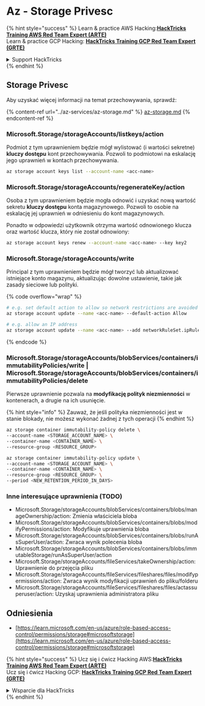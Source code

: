 # Az - Storage Privesc

{% hint style="success" %}
Learn & practice AWS Hacking:<img src="../../../.gitbook/assets/image (1) (1) (1).png" alt="" data-size="line">[**HackTricks Training AWS Red Team Expert (ARTE)**](https://training.hacktricks.xyz/courses/arte)<img src="../../../.gitbook/assets/image (1) (1) (1).png" alt="" data-size="line">\
Learn & practice GCP Hacking: <img src="../../../.gitbook/assets/image (2).png" alt="" data-size="line">[**HackTricks Training GCP Red Team Expert (GRTE)**<img src="../../../.gitbook/assets/image (2).png" alt="" data-size="line">](https://training.hacktricks.xyz/courses/grte)

<details>

<summary>Support HackTricks</summary>

* Check the [**subscription plans**](https://github.com/sponsors/carlospolop)!
* **Join the** 💬 [**Discord group**](https://discord.gg/hRep4RUj7f) or the [**telegram group**](https://t.me/peass) or **follow** us on **Twitter** 🐦 [**@hacktricks\_live**](https://twitter.com/hacktricks_live)**.**
* **Share hacking tricks by submitting PRs to the** [**HackTricks**](https://github.com/carlospolop/hacktricks) and [**HackTricks Cloud**](https://github.com/carlospolop/hacktricks-cloud) github repos.

</details>
{% endhint %}

## Storage Privesc

Aby uzyskać więcej informacji na temat przechowywania, sprawdź:

{% content-ref url="../az-services/az-storage.md" %}
[az-storage.md](../az-services/az-storage.md)
{% endcontent-ref %}

### Microsoft.Storage/storageAccounts/listkeys/action

Podmiot z tym uprawnieniem będzie mógł wylistować (i wartości sekretne) **kluczy dostępu** kont przechowywania. Pozwoli to podmiotowi na eskalację jego uprawnień w kontach przechowywania.
```bash
az storage account keys list --account-name <acc-name>
```
### Microsoft.Storage/storageAccounts/regenerateKey/action

Osoba z tym uprawnieniem będzie mogła odnowić i uzyskać nową wartość sekretu **kluczy dostępu** konta magazynowego. Pozwoli to osobie na eskalację jej uprawnień w odniesieniu do kont magazynowych.

Ponadto w odpowiedzi użytkownik otrzyma wartość odnowionego klucza oraz wartość klucza, który nie został odnowiony:
```bash
az storage account keys renew --account-name <acc-name> --key key2
```
### Microsoft.Storage/storageAccounts/write

Principal z tym uprawnieniem będzie mógł tworzyć lub aktualizować istniejące konto magazynu, aktualizując dowolne ustawienie, takie jak zasady sieciowe lub polityki.

{% code overflow="wrap" %}
```bash
# e.g. set default action to allow so network restrictions are avoided
az storage account update --name <acc-name> --default-action Allow

# e.g. allow an IP address
az storage account update --name <acc-name> --add networkRuleSet.ipRules value=<ip-address>
```
{% endcode %}

### Microsoft.Storage/storageAccounts/blobServices/containers/immutabilityPolicies/write | Microsoft.Storage/storageAccounts/blobServices/containers/immutabilityPolicies/delete

Pierwsze uprawnienie pozwala na **modyfikację polityk niezmienności** w kontenerach, a drugie na ich usunięcie.

{% hint style="info" %}
Zauważ, że jeśli polityka niezmienności jest w stanie blokady, nie możesz wykonać żadnej z tych operacji
{% endhint %}
```bash
az storage container immutability-policy delete \
--account-name <STORAGE_ACCOUNT_NAME> \
--container-name <CONTAINER_NAME> \
--resource-group <RESOURCE_GROUP>

az storage container immutability-policy update \
--account-name <STORAGE_ACCOUNT_NAME> \
--container-name <CONTAINER_NAME> \
--resource-group <RESOURCE_GROUP> \
--period <NEW_RETENTION_PERIOD_IN_DAYS>
```
### Inne interesujące uprawnienia (TODO)

* Microsoft.Storage/storageAccounts/blobServices/containers/blobs/manageOwnership/action: Zmienia właściciela bloba
* Microsoft.Storage/storageAccounts/blobServices/containers/blobs/modifyPermissions/action: Modyfikuje uprawnienia bloba
* Microsoft.Storage/storageAccounts/blobServices/containers/blobs/runAsSuperUser/action: Zwraca wynik polecenia bloba
* Microsoft.Storage/storageAccounts/blobServices/containers/blobs/immutableStorage/runAsSuperUser/action
* Microsoft.Storage/storageAccounts/fileServices/takeOwnership/action: Uprawnienie do przejęcia pliku
* Microsoft.Storage/storageAccounts/fileServices/fileshares/files/modifypermissions/action: Zwraca wynik modyfikacji uprawnień do pliku/folderu
* Microsoft.Storage/storageAccounts/fileServices/fileshares/files/actassuperuser/action: Uzyskaj uprawnienia administratora pliku

## Odniesienia

* [https://learn.microsoft.com/en-us/azure/role-based-access-control/permissions/storage#microsoftstorage](https://learn.microsoft.com/en-us/azure/role-based-access-control/permissions/storage#microsoftstorage)

{% hint style="success" %}
Ucz się i ćwicz Hacking AWS:<img src="../../../.gitbook/assets/image (1) (1) (1).png" alt="" data-size="line">[**HackTricks Training AWS Red Team Expert (ARTE)**](https://training.hacktricks.xyz/courses/arte)<img src="../../../.gitbook/assets/image (1) (1) (1).png" alt="" data-size="line">\
Ucz się i ćwicz Hacking GCP: <img src="../../../.gitbook/assets/image (2).png" alt="" data-size="line">[**HackTricks Training GCP Red Team Expert (GRTE)**<img src="../../../.gitbook/assets/image (2).png" alt="" data-size="line">](https://training.hacktricks.xyz/courses/grte)

<details>

<summary>Wsparcie dla HackTricks</summary>

* Sprawdź [**plany subskrypcyjne**](https://github.com/sponsors/carlospolop)!
* **Dołącz do** 💬 [**grupy Discord**](https://discord.gg/hRep4RUj7f) lub [**grupy telegramowej**](https://t.me/peass) lub **śledź** nas na **Twitterze** 🐦 [**@hacktricks\_live**](https://twitter.com/hacktricks_live)**.**
* **Dziel się trikami hackingowymi, przesyłając PR-y do** [**HackTricks**](https://github.com/carlospolop/hacktricks) i [**HackTricks Cloud**](https://github.com/carlospolop/hacktricks-cloud) repozytoriów github.

</details>
{% endhint %}
